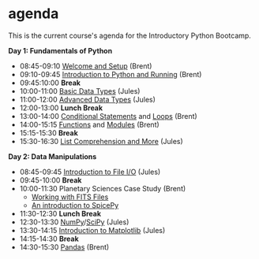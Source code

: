 # agenda
This is the current course's agenda for the Introductory Python Bootcamp.

__Day 1: Fundamentals of Python__
* 08:45-09:10 [Welcome and Setup](http://github.com/pytrain/welcome/blob/master/welcome.ipynb) (Brent)
* 09:10-09:45 [Introduction to Python and Running](http://github.com/pytrain/run_python/blob/master/run.ipynb) (Brent)
* 09:45:10:00 **Break**
* 10:00-11:00 [Basic Data Types](http://github.com/pytrain/data_types/blob/master/Python_basic_data_types.ipynb) (Jules)
* 11:00-12:00 [Advanced Data Types](http://github.com/pytrain/data_types/blob/master/Python_advanced_data_types.ipynb) (Jules)
* 12:00-13:00 **Lunch Break**
* 13:00-14:00 [Conditional Statements](http://github.com/pytrain/conditional_logic/blob/master/conditionals.ipynb)  and [Loops](http://github.com/pytrain/loops/blob/master/loops.ipynb) (Brent)
* 14:00-15:15 [Functions](http://github.com/pytrain/functions_modules/blob/master/Functions.ipynb) and [Modules](http://github.com/pytrain/functions_modules/blob/master/Modules.ipynb) (Brent)
* 15:15-15:30 **Break**
* 15:30-16:30 [List Comprehension and More](http://github.com/pytrain/list_comprehension/blob/master/ListComprehensions.ipynb) (Jules)

__Day 2: Data Manipulations__
* 08:45-09:45 [Introduction to File I/O](http://github.com/pytrain/io/blob/master/File_IO.ipynb) (Jules)
* 09:45-10:00 **Break**
* 10:00-11:30 Planetary Sciences Case Study (Brent)
  * [Working with FITS Files](http://github.com/pytrain/fits/blob/master/fits.ipynb)
  * [An introduction to SpicePy](http://github.com/pytrain/fits/blob/master/spice.ipynb)
* 11:30-12:30 **Lunch Break**
* 12:30-13:30 [NumPy](http://github.com/pytrain/numpy/blob/master/IntroNumPy.ipynb)/[SciPy](http://github.com/pytrain/scipy/blob/master/IntroductionSciPy.ipynb) (Jules)
* 13:30-14:15 [Introduction to Matplotlib](http://github.com/pytrain/viz/blob/master/IntroMatplotlib.ipynb) (Jules)
* 14:15-14:30 **Break**
* 14:30-15:30 [Pandas](http://github.com/pytrain/pandas/blob/master/Intro_Pandas.ipynb) (Brent)
